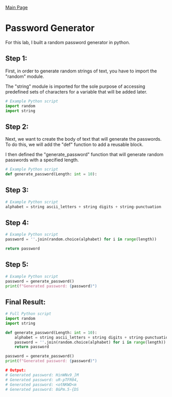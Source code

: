 [Main Page](https://github.com/davidj778/davidj778)

# Password Generator

For this lab, I built a random password generator in python. 

## Step 1:
First, in order to generate random strings of text, you have to import the "random" module. 

The "string" module is imported for the sole purpose of accessing predefined sets of characters for a variable that will be added later.
```python
# Example Python script
import random
import string
```

## Step 2:
Next, we want to create the body of text that will generate the passwords. To do this, we will add the "def" function to add a reusable block. 

I then defined the "generate_password" function that will generate random passwords with a specified length.
```python
# Example Python script
def generate_password(Length: int = 10):
```

## Step 3:
```python
# Example Python script
alphabet = string ascii_letters + string digits + string-punctuation
```

## Step 4:
```python
# Example Python script
password = ''.join(random.choice(alphabet) for i in range(length))

return password
```

## Step 5:
```python
# Example Python script
password = generate_password()
print(f"Generated password: {password)")
```

## Final Result:
```python
# Full Python script
import random
import string

def generate_password(Length: int = 10):
    alphabet = string ascii_letters + string digits + string-punctuation
    password = ''.join(random.choice(alphabet) for i in range(length))
    return password

password = generate_password()
print(f"Generated password: {password)")

# Output:
# Generated password: HinWNv9_]M
# Generated password: uR-pTFR04,
# Generated password: <otNKWD<m
# Generated password: 8&Pm.5-{DS
```


